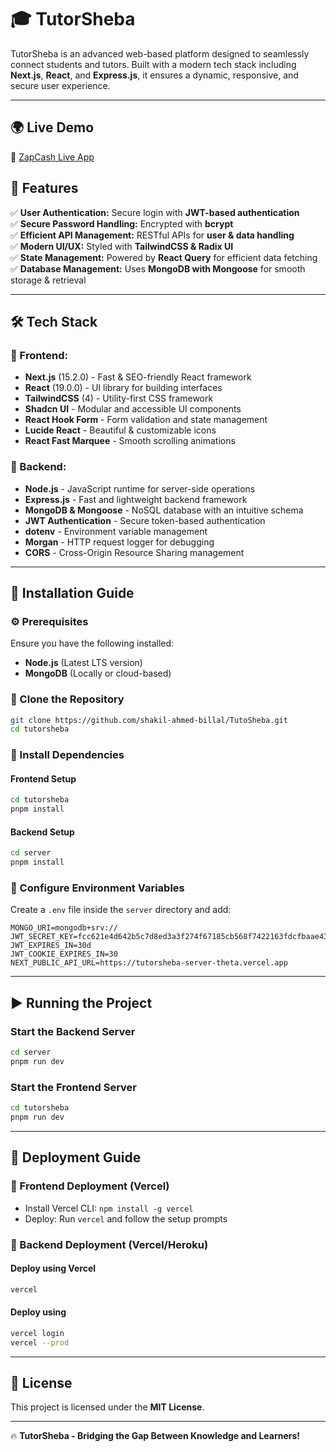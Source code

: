# 🎓 TutorSheba

TutorSheba is an advanced web-based platform designed to seamlessly connect students and tutors. Built with a modern tech stack including **Next.js**, **React**, and **Express.js**, it ensures a dynamic, responsive, and secure user experience.

---

## 🌍 Live Demo
🔗 [ZapCash Live App](https://tutor-sheba.vercel.app)


## 🚀 Features

✅ **User Authentication:** Secure login with **JWT-based authentication**  
✅ **Secure Password Handling:** Encrypted with **bcrypt**  
✅ **Efficient API Management:** RESTful APIs for **user & data handling**  
✅ **Modern UI/UX:** Styled with **TailwindCSS & Radix UI**  
✅ **State Management:** Powered by **React Query** for efficient data fetching  
✅ **Database Management:** Uses **MongoDB with Mongoose** for smooth storage & retrieval  

---

## 🛠️ Tech Stack

### 🎨 Frontend:
- **Next.js** (15.2.0) - Fast & SEO-friendly React framework
- **React** (19.0.0) - UI library for building interfaces
- **TailwindCSS** (4) - Utility-first CSS framework
- **Shadcn UI** - Modular and accessible UI components
- **React Hook Form** - Form validation and state management
- **Lucide React** - Beautiful & customizable icons
- **React Fast Marquee** - Smooth scrolling animations

### 🔧 Backend:
- **Node.js** - JavaScript runtime for server-side operations
- **Express.js** - Fast and lightweight backend framework
- **MongoDB & Mongoose** - NoSQL database with an intuitive schema
- **JWT Authentication** - Secure token-based authentication
- **dotenv** - Environment variable management
- **Morgan** - HTTP request logger for debugging
- **CORS** - Cross-Origin Resource Sharing management

---

## 📌 Installation Guide

### ⚙️ Prerequisites
Ensure you have the following installed:
- **Node.js** (Latest LTS version)
- **MongoDB** (Locally or cloud-based)

### 📂 Clone the Repository
```sh
git clone https://github.com/shakil-ahmed-billal/TutoSheba.git
cd tutorsheba
```

### 🔧 Install Dependencies
#### Frontend Setup
```sh
cd tutorsheba
pnpm install
```
#### Backend Setup
```sh
cd server
pnpm install
```

### 🔑 Configure Environment Variables
Create a `.env` file inside the `server` directory and add:
```env
MONGO_URI=mongodb+srv://
JWT_SECRET_KEY=fcc621e4d642b5c7d8ed3a3f274f67185cb568f7422163fdcfbaae435952b6ca9bb0e620e6923ada0fb80544cf971a395d4855306fdff2a647157437657111a6
JWT_EXPIRES_IN=30d
JWT_COOKIE_EXPIRES_IN=30
NEXT_PUBLIC_API_URL=https://tutorsheba-server-theta.vercel.app
```

---

## ▶️ Running the Project

### Start the Backend Server
```sh
cd server
pnpm run dev
```

### Start the Frontend Server
```sh
cd tutorsheba
pnpm run dev
```

---

## 🚀 Deployment Guide

### 🔹 Frontend Deployment (Vercel)
- Install Vercel CLI: `npm install -g vercel`
- Deploy: Run `vercel` and follow the setup prompts

### 🔹 Backend Deployment (Vercel/Heroku)
#### Deploy using Vercel
```sh
vercel
```
#### Deploy using 
```sh
vercel login
vercel --prod
```

---

## 📜 License
This project is licensed under the **MIT License**.

---

🔥 **TutorSheba - Bridging the Gap Between Knowledge and Learners!**

